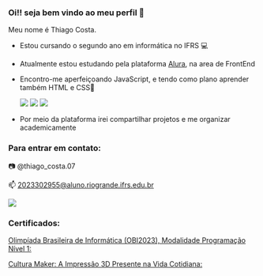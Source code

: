### Oi!! seja bem vindo ao meu perfil 💜

Meu nome é Thiago Costa.
- Estou cursando o segundo ano em informática no IFRS 💻
- Atualmente estou estudando pela plataforma [Alura](https://www.alura.com.br), na area de FrontEnd
- Encontro-me aperfeiçoando JavaScript, e tendo como plano aprender também HTML e CSS🌙

     ![](https://img.shields.io/badge/JavaScript-323330?style=for-the-badge&logo=javascript&logoColor=F7DF1E) ![](https://img.shields.io/badge/HTML5-E34F26?style=for-the-badge&logo=html5&logoColor=white) ![](https://img.shields.io/badge/CSS3-1572B6?style=for-the-badge&logo=css3&logoColor=white)
- Por meio da plataforma irei compartilhar projetos e me organizar academicamente

### Para entrar em contato:
📷 @thiago_costa.07

📫 2023302955@aluno.riogrande.ifrs.edu.br

![](https://olimpiada.ic.unicamp.br/certificados/verifica/2023:5fc94c1296c2e87ce0dee3a8/)

### Certificados:

[Olimpíada Brasileira de Informática (OBI2023), Modalidade Programação Nível 1:](https://olimpiada.ic.unicamp.br/certificados/2023/obi/compet/77437/)

[Cultura Maker: A Impressão 3D Presente na Vida Cotidiana:](http://www.nti.riogrande.ifrs.edu.br/sistemas/evento/index.php?option=com_valida&cid=654bc08dea1dd6086)
